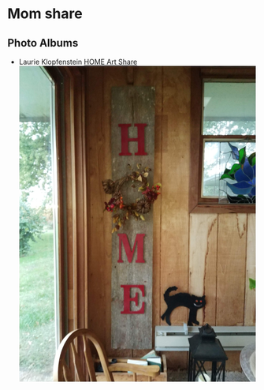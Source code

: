 # Mom share

## Photo Albums
- Laurie Klopfenstein [HOME Art Share](https://photos.app.goo.gl/sc5tBm4kf2wFcLSX8)
![HomeArt](./Mom-HomeArt-IMG_20201003_163933.jpg)
